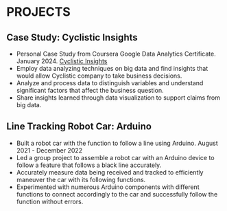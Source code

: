 # PROJECTS #

## Case Study: Cyclistic Insights ##
* Personal Case Study from Coursera Google Data Analytics Certificate. January 2024. [Cyclistic Insights](https://docs.google.com/presentation/d/1jn-D-BHczogl_TVxDK5VNjqyb1Ibp4QLTJUMswvrYzQ/edit?usp=sharing)
* Employ data analyzing techniques on big data and find insights that would allow Cyclistic company to take business decisions.
* Analyze and process data to distinguish variables and understand significant factors that affect the business question.
* Share insights learned through data visualization to support claims from big data.

## Line Tracking Robot Car: Arduino ##
* Built a robot car with the function to follow a line using Arduino. August 2021 - December 2022
* Led a group project to assemble a robot car with an Arduino device to follow a feature that follows a black line accurately.
* Accurately measure data being received and tracked to efficiently maneuver the car with its following functions.
* Experimented with numerous Arduino components with different functions to connect accordingly to the car and successfully follow the function without errors.

